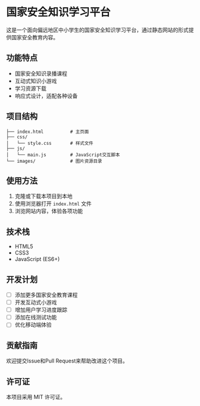 # 国家安全知识学习平台

这是一个面向偏远地区中小学生的国家安全知识学习平台，通过静态网站的形式提供国家安全教育内容。

## 功能特点

- 国家安全知识录播课程
- 互动式知识小游戏
- 学习资源下载
- 响应式设计，适配各种设备

## 项目结构

```
├── index.html          # 主页面
├── css/
│   └── style.css       # 样式文件
├── js/
│   └── main.js         # JavaScript交互脚本
└── images/             # 图片资源目录
```

## 使用方法

1. 克隆或下载本项目到本地
2. 使用浏览器打开 `index.html` 文件
3. 浏览网站内容，体验各项功能

## 技术栈

- HTML5
- CSS3
- JavaScript (ES6+)

## 开发计划

- [ ] 添加更多国家安全教育课程
- [ ] 开发互动式小游戏
- [ ] 增加用户学习进度跟踪
- [ ] 添加在线测试功能
- [ ] 优化移动端体验

## 贡献指南

欢迎提交Issue和Pull Request来帮助改进这个项目。

## 许可证

本项目采用 MIT 许可证。 
